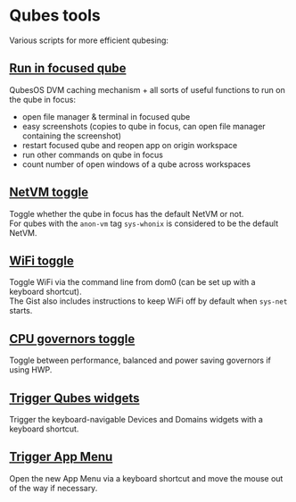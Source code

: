 # Qubes tools

Various scripts for more efficient qubesing:


## [Run in focused qube](https://gist.github.com/UndeadDevel/82e5f61c9a5065ab9fc5d23a74ae5045)
QubesOS DVM caching mechanism + all sorts of useful functions to run on the qube in focus:
  - open file manager & terminal in focused qube
  - easy screenshots (copies to qube in focus, can open file manager containing the screenshot)
  - restart focused qube and reopen app on origin workspace
  - run other commands on qube in focus
  - count number of open windows of a qube across workspaces

## [NetVM toggle](https://gist.github.com/UndeadDevel/0a9e238db4fe58055eb8b1a40515f3b6)
Toggle whether the qube in focus has the default NetVM or not.  
For qubes with the `anon-vm` tag `sys-whonix` is considered to be the default NetVM.

## [WiFi toggle](https://gist.github.com/UndeadDevel/3ffeb19d66eee72c85d9c5a94ea2b60d)
Toggle WiFi via the command line from dom0 (can be set up with a keyboard shortcut).  
The Gist also includes instructions to keep WiFi off by default when `sys-net` starts.

## [CPU governors toggle](https://gist.github.com/UndeadDevel/6847c10f091dd05f4d70f436070daf22)
Toggle between performance, balanced and power saving governors if using HWP.

## [Trigger Qubes widgets](https://gist.github.com/UndeadDevel/ef7d86118b83ae4bab68243fc38c51f6)
Trigger the keyboard-navigable Devices and Domains widgets with a keyboard shortcut.

## [Trigger App Menu](https://gist.github.com/UndeadDevel/8501e82a534e5daa2ac60e36945167b9)
Open the new App Menu via a keyboard shortcut and move the mouse out of the way if necessary.
